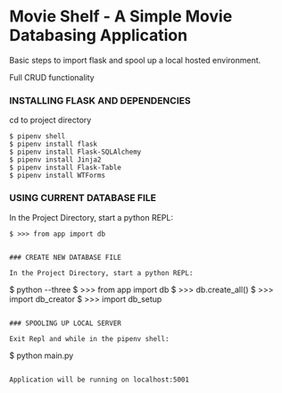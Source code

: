 # Movie Shelf - A Simple Movie Databasing Application

Basic steps to import flask and spool up a local hosted environment. 

Full CRUD functionality

### INSTALLING FLASK AND DEPENDENCIES

cd to project directory
```
$ pipenv shell
$ pipenv install flask
$ pipenv install Flask-SQLAlchemy
$ pipenv install Jinja2
$ pipenv install Flask-Table
$ pipenv install WTForms
```

### USING CURRENT DATABASE FILE

In the Project Directory, start a python REPL:
```
$ >>> from app import db


### CREATE NEW DATABASE FILE

In the Project Directory, start a python REPL:
```
$ python --three
$ >>> from app import db
$ >>> db.create_all()
$ >>> import db_creator
$ >>> import db_setup
```

### SPOOLING UP LOCAL SERVER

Exit Repl and while in the pipenv shell:
```
$ python main.py
```

Application will be running on localhost:5001
